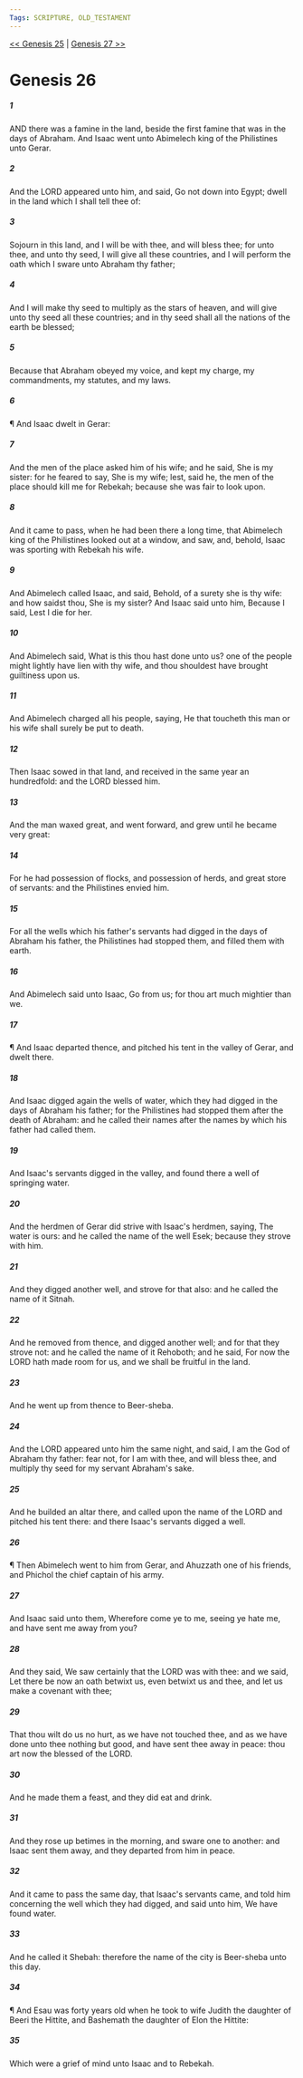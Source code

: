 ```yaml
---
Tags: SCRIPTURE, OLD_TESTAMENT
---
```


[<< Genesis 25](OLD_TESTAMENT/01_Genesis/Genesis_25.md) | [Genesis 27 >>](OLD_TESTAMENT/01_Genesis/Genesis_27.md)

# Genesis 26

##### 1
 AND there was a famine in the land, beside the first famine that was in the days of Abraham.  And Isaac went unto Abimelech king of the Philistines unto Gerar.
##### 2
 And the LORD appeared unto him, and said, Go not down into Egypt; dwell in the land which I shall tell thee of:
##### 3
 Sojourn in this land, and I will be with thee, and will bless thee; for unto thee, and unto thy seed, I will give all these countries, and I will perform the oath which I sware unto Abraham thy father;
##### 4
 And I will make thy seed to multiply as the stars of heaven, and will give unto thy seed all these countries; and in thy seed shall all the nations of the earth be blessed;
##### 5
 Because that Abraham obeyed my voice, and kept my charge, my commandments, my statutes, and my laws.
##### 6
 ¶ And Isaac dwelt in Gerar:
##### 7
 And the men of the place asked him of his wife; and he said, She is my sister: for he feared to say, She is my wife; lest, said he, the men of the place should kill me for Rebekah; because she was fair to look upon.
##### 8
 And it came to pass, when he had been there a long time, that Abimelech king of the Philistines looked out at a window, and saw, and, behold, Isaac was sporting with Rebekah his wife.
##### 9
 And Abimelech called Isaac, and said, Behold, of a surety she is thy wife: and how saidst thou, She is my sister?  And Isaac said unto him, Because I said, Lest I die for her.
##### 10
 And Abimelech said, What is this thou hast done unto us? one of the people might lightly have lien with thy wife, and thou shouldest have brought guiltiness upon us.
##### 11
 And Abimelech charged all his people, saying, He that toucheth this man or his wife shall surely be put to death.
##### 12
 Then Isaac sowed in that land, and received in the same year an hundredfold: and the LORD blessed him.
##### 13
 And the man waxed great, and went forward, and grew until he became very great:
##### 14
 For he had possession of flocks, and possession of herds, and great store of servants: and the Philistines envied him.
##### 15
 For all the wells which his father's servants had digged in the days of Abraham his father, the Philistines had stopped them, and filled them with earth.
##### 16
 And Abimelech said unto Isaac, Go from us; for thou art much mightier than we.
##### 17
 ¶ And Isaac departed thence, and pitched his tent in the valley of Gerar, and dwelt there.
##### 18
 And Isaac digged again the wells of water, which they had digged in the days of Abraham his father; for the Philistines had stopped them after the death of Abraham: and he called their names after the names by which his father had called them.
##### 19
 And Isaac's servants digged in the valley, and found there a well of springing water.
##### 20
 And the herdmen of Gerar did strive with Isaac's herdmen, saying, The water is ours: and he called the name of the well Esek; because they strove with him.
##### 21
 And they digged another well, and strove for that also: and he called the name of it Sitnah.
##### 22
 And he removed from thence, and digged another well; and for that they strove not: and he called the name of it Rehoboth; and he said, For now the LORD hath made room for us, and we shall be fruitful in the land.
##### 23
 And he went up from thence to Beer-sheba.
##### 24
 And the LORD appeared unto him the same night, and said, I am the God of Abraham thy father: fear not, for I am with thee, and will bless thee, and multiply thy seed for my servant Abraham's sake.
##### 25
 And he builded an altar there, and called upon the name of the LORD and pitched his tent there: and there Isaac's servants digged a well.
##### 26
 ¶ Then Abimelech went to him from Gerar, and Ahuzzath one of his friends, and Phichol the chief captain of his army.
##### 27
 And Isaac said unto them, Wherefore come ye to me, seeing ye hate me, and have sent me away from you?
##### 28
 And they said, We saw certainly that the LORD was with thee: and we said, Let there be now an oath betwixt us, even betwixt us and thee, and let us make a covenant with thee;
##### 29
 That thou wilt do us no hurt, as we have not touched thee, and as we have done unto thee nothing but good, and have sent thee away in peace: thou art now the blessed of the LORD.
##### 30
 And he made them a feast, and they did eat and drink.
##### 31
 And they rose up betimes in the morning, and sware one to another: and Isaac sent them away, and they departed from him in peace.
##### 32
 And it came to pass the same day, that Isaac's servants came, and told him concerning the well which they had digged, and said unto him, We have found water.
##### 33
 And he called it Shebah: therefore the name of the city is Beer-sheba unto this day.
##### 34
 ¶ And Esau was forty years old when he took to wife Judith the daughter of Beeri the Hittite, and Bashemath the daughter of Elon the Hittite:
##### 35
 Which were a grief of mind unto Isaac and to Rebekah.
